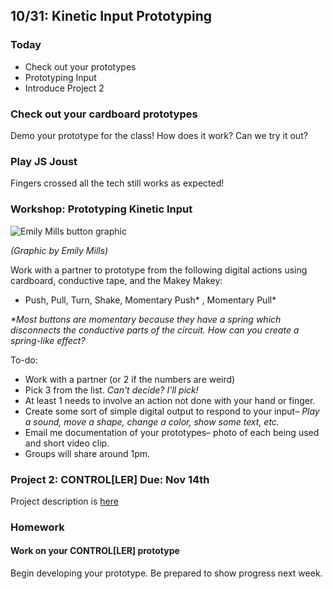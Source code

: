 ## 10/31: Kinetic Input Prototyping

### Today

- Check out your prototypes
- Prototyping Input
- Introduce Project 2

### Check out your cardboard prototypes
Demo your prototype for the class! How does it work? Can we try it out?

### Play JS Joust
Fingers crossed all the tech still works as expected!

### Workshop: Prototyping Kinetic Input
![Emily Mills button graphic](/assets/push-button.gif)

_(Graphic by Emily Mills)_


Work with a partner to prototype from the following digital actions using cardboard, conductive tape, and the Makey Makey:
- Push, Pull, Turn, Shake, Momentary Push* , Momentary Pull*


_*Most buttons are momentary because they have a spring which disconnects the conductive parts of the circuit. How can you create a spring-like effect?_

To-do:
- Work with a partner (or 2 if the numbers are weird)
- Pick 3 from the list. _Can't decide? I'll pick!_
- At least 1 needs to involve an action not done with your hand or finger.
- Create some sort of simple digital output to respond to your input– _Play a sound, move a shape, change a color, show some text, etc._
- Email me documentation of your prototypes– photo of each being used and short video clip.
- Groups will share around 1pm.


### Project 2: CONTROL[LER] Due: Nov 14th
Project description is [here](https://docs.google.com/document/d/1S1onPh4m1GY4Tn2EXZ_j5HfZXl5ZCSnQCzFahLFt74Y/edit?usp=sharing)

### Homework

#### Work on your CONTROL[LER] prototype
Begin developing your prototype. Be prepared to show progress next week.

